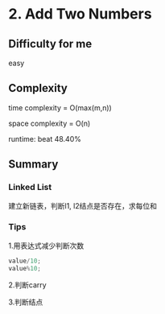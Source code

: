 # 2. Add Two Numbers
## Difficulty for me
easy

## Complexity
time complexity = O(max(m,n))

space complexity = O(n)

runtime: beat 48.40%

## Summary
### Linked List

建立新链表，判断l1, l2结点是否存在，求每位和

### Tips

1.用表达式减少判断次数

```C++
value/10;
value%10;
```
2.判断carry

3.判断结点
